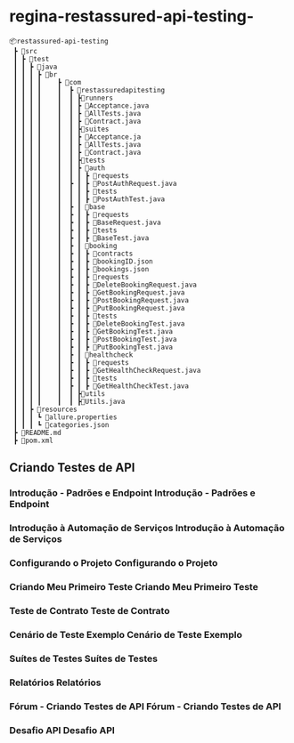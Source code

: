 # regina-restassured-api-testing-

```
📦restassured-api-testing
 ┣ 📂src
 ┃ ┣ 📂test
 ┃ ┃ ┣ 📂java
 ┃ ┃ ┃ ┣ 📂br												
 ┃ ┃ ┃ ┃	┣ 📂com							 					
 ┃ ┃ ┃ ┃	┃  ┣ 📂restassuredapitesting							
 ┃ ┃ ┃ ┃	┃  ┃ ┣📂runners										
 ┃ ┃ ┃ ┃	┃  ┃ ┣ 📜Acceptance.java								
 ┃ ┃ ┃ ┃	┃  ┃ ┣ 📜AllTests.java								
 ┃ ┃ ┃ ┃	┃  ┃ ┣ 📜Contract.java								
 ┃ ┃ ┃ ┃	┃  ┃ ┣📂suites										
 ┃ ┃ ┃ ┃	┃  ┃ ┣ 📜Acceptance.ja								
 ┃ ┃ ┃ ┃	┃  ┃ ┣ 📜AllTests.java								
 ┃ ┃ ┃ ┃	┃  ┃ ┣ 📜Contract.java								
 ┃ ┃ ┃ ┃	┃  ┃ ┣📂tests										
 ┃ ┃ ┃ ┃	┃  ┃ ┣ 📂auth										
 ┃ ┃ ┃ ┃	┃  ┃ ┃ ┣ 📂requests									
 ┃ ┃ ┃ ┃	┃  ┣ ┃ ┣ 📜PostAuthRequest.java						
 ┃ ┃ ┃ ┃	┃  ┃ ┃ ┣ 📂tests										
 ┃ ┃ ┃ ┃	┃  ┃ ┃ ┣ 📜PostAuthTest.java							
 ┃ ┃ ┃ ┃	┃  ┣ ┃ 📂base										
 ┃ ┃ ┃ ┃	┃  ┣ ┃ ┣ 📂requests					
 ┃ ┃ ┃ ┃	┃  ┣ ┃ ┣ 📜BaseRequest.java		
 ┃ ┃ ┃ ┃	┃  ┣ ┃ ┣ 📂tests						
 ┃ ┃ ┃ ┃	┃  ┣ ┃ ┣ 📜BaseTest.java
 ┃ ┃ ┃ ┃	┃  ┣ ┃ 📂booking				
 ┃ ┃ ┃ ┃	┃  ┣ ┃ ┣ 📂contracts			
 ┃ ┃ ┃ ┃	┃  ┣ ┃ ┣ 📜bookingID.json	
 ┃ ┃ ┃ ┃	┃  ┣ ┃ ┣ 📜bookings.json
 ┃ ┃ ┃ ┃	┃  ┣ ┃ ┣ 📂requests			
 ┃ ┃ ┃ ┃	┃  ┣ ┃ ┣ 📜DeleteBookingRequest.java
 ┃ ┃ ┃ ┃	┃  ┣ ┃ ┣ 📜GetBookingRequest.java
 ┃ ┃ ┃ ┃	┃  ┣ ┃ ┣ 📜PostBookingRequest.java
 ┃ ┃ ┃ ┃	┃  ┣ ┃ ┣ 📜PutBookingRequest.java
 ┃ ┃ ┃ ┃	┃  ┣ ┃ ┣ 📂tests			
 ┃ ┃ ┃ ┃	┃  ┣ ┃ ┣ 📜DeleteBookingTest.java
 ┃ ┃ ┃ ┃	┃  ┣ ┃ ┣ 📜GetBookingTest.java
 ┃ ┃ ┃ ┃	┃  ┣ ┃ ┣ 📜PostBookingTest.java
 ┃ ┃ ┃ ┃	┃  ┣ ┃ ┣ 📜PutBookingTest.java
 ┃ ┃ ┃ ┃	┃  ┣ ┃ 📂healthcheck
 ┃ ┃ ┃ ┃	┃  ┣ ┃ ┣ 📂requests			
 ┃ ┃ ┃ ┃	┃  ┣ ┃ ┣ 📜GetHealthCheckRequest.java
 ┃ ┃ ┃ ┃	┃  ┣ ┃ ┣ 📂tests			
 ┃ ┃ ┃ ┃	┃  ┣ ┃ ┣ 📜GetHealthCheckTest.java
 ┃ ┃ ┃ ┃	┃  ┃ ┣📂utils
 ┃ ┃ ┃ ┃	┃  ┃ ┣📜Utils.java
 ┃ ┃ ┣ 📂resources
 ┃ ┃ ┃ ┗ 📜allure.properties
 ┃ ┃ ┃ ┗ 📜categories.json
 ┣ 📜README.md
 ┣ 📜pom.xml
```

## Criando Testes de API

### Introdução - Padrões e Endpoint Introdução - Padrões e Endpoint
### Introdução à Automação de Serviços Introdução à Automação de Serviços
### Configurando o Projeto Configurando o Projeto
### Criando Meu Primeiro Teste Criando Meu Primeiro Teste
### Teste de Contrato Teste de Contrato
### Cenário de Teste Exemplo Cenário de Teste Exemplo
### Suítes de Testes Suítes de Testes
### Relatórios Relatórios
### Fórum - Criando Testes de API Fórum - Criando Testes de API
### Desafio API Desafio API
